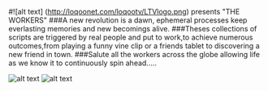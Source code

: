 #![alt text] (http://loqoonet.com/loqootv/LTVlogo.png) presents  "THE WORKERS"
###A new revolution is a dawn, ephemeral processes keep everlasting memories and new becomings alive.
###Theses collections of scripts are triggered by real people and put to work,to achieve numerous outcomes,from playing a funny vine clip or a friends tablet to discovering a new friend in town.
###Salute all the workers across the globe allowing life as we know it to continuously spin ahead.....


![alt text](http://3.bp.blogspot.com/-tYGWyxyD5Gk/Uh0OcbFEaOI/AAAAAAAACDI/5J4E-9nqQxo/s1600/83125-crop-lewis-hine.jpg)
![alt text](http://3.bp.blogspot.com/_SBr3STNZqAc/TDXXi1oUsYI/AAAAAAAAAUE/7U2PZd_mtIE/s1600/tailoresses.jpg)






